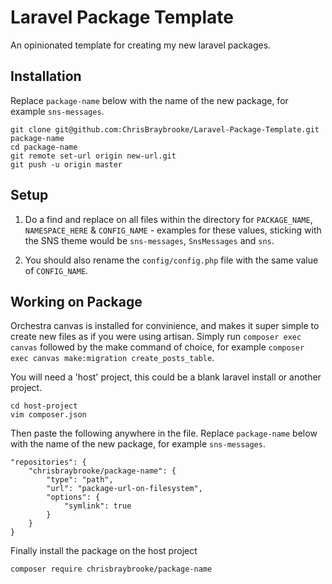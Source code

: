 # Laravel Package Template

An opinionated template for creating my new laravel packages.

## Installation

Replace `package-name` below with the name of the new package, for example `sns-messages`.

```
git clone git@github.com:ChrisBraybrooke/Laravel-Package-Template.git package-name
cd package-name
git remote set-url origin new-url.git
git push -u origin master
```

## Setup
1. Do a find and replace on all files within the directory for `PACKAGE_NAME`, `NAMESPACE_HERE` & `CONFIG_NAME` - examples for these values, sticking with the SNS theme would be `sns-messages`, `SnsMessages` and `sns`.

2. You should also rename the `config/config.php` file with the same value of `CONFIG_NAME`.

## Working on Package
Orchestra canvas is installed for convinience, and makes it super simple to create new files as if you were using artisan. Simply run `composer exec canvas` followed by the make command of choice, for example `composer exec canvas make:migration create_posts_table`.

You will need a 'host' project, this could be a blank laravel install or another project.

```
cd host-project
vim composer.json
```

Then paste the following anywhere in the file. Replace `package-name` below with the name of the new package, for example `sns-messages`.

```
"repositories": {
    "chrisbraybrooke/package-name": {
        "type": "path",
        "url": "package-url-on-filesystem",
        "options": {
            "symlink": true
        }
    }
}
```

Finally install the package on the host project

```
composer require chrisbraybrooke/package-name
```
